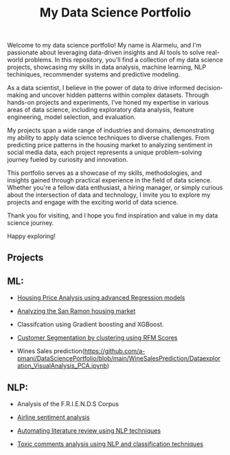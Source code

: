 <h1 align="center"> My Data Science Portfolio </h1> <br>

Welcome to my data science portfolio! My name is Alarmelu, and I'm passionate about leveraging data-driven insights and AI tools to solve real-world problems. 
In this repository, you'll find a collection of my data science projects, showcasing my skills in data analysis, machine learning, NLP techiniques, recommender systems and predictive modeling.

As a data scientist, I believe in the power of data to drive informed decision-making and uncover hidden patterns within complex datasets. Through hands-on projects and experiments, I've honed my expertise in various areas of data science, including exploratory data analysis, feature engineering, model selection, and evaluation.

My projects span a wide range of industries and domains, demonstrating my ability to apply data science techniques to diverse challenges. From predicting price patterns in the housing market to  analyzing sentiment in social media data, each project represents a unique problem-solving journey fueled by curiosity and innovation.

This portfolio serves as a showcase of my skills, methodologies, and insights gained through practical experience in the field of data science. Whether you're a fellow data enthusiast, a hiring manager, or simply curious about the intersection of data and technology, I invite you to explore my projects and engage with the exciting world of data science.

Thank you for visiting, and I hope you find inspiration and value in my data science journey.

Happy exploring!

## Projects

## ML:
  
  - [Housing Price Analysis using advanced Regression models](https://github.com/a-pmani/DataSciencePortfolio/blob/main/AdvancedRegression/HousingPriceAnalysis_EDA.ipynb)
    
- [Analyzing the San Ramon housing market](https://github.com/a-pmani/DataSciencePortfolio/blob/main/SanRamonHousingMarket/BAN612_SRHousingMarketAnalysis_AlarmeluPM_TJ6723.ipynb)

- Classifcation using Gradient boosting and XGBoost.

- [Customer Segmentation by clustering using RFM Scores](https://github.com/a-pmani/DataSciencePortfolio/blob/main/CustomerSegmentation/CustomerSegmentation_UKRetail%20.ipynb)

- Wines Sales prediction(https://github.com/a-pmani/DataSciencePortfolio/blob/main/WineSalesPrediction/Dataexploration_VisualAnalysis_PCA.ipynb)
    
## NLP:
 
- Analysis of the F.R.I.E.N.D.S Corpus
    
- [Airline sentiment analysis](https://github.com/a-pmani/DataSciencePortfolio/blob/main/TwitterAirlineSentimentAnalysis/AirlineSentiment_Analysis.ipynb)
    
- [Automating literature review using NLP techniques](https://github.com/a-pmani/DataSciencePortfolio/blob/main/AutomatingLiteratureReviews/description.txt)

- [Toxic comments analysis using NLP and classification techniques](https://github.com/a-pmani/DataSciencePortfolio/blob/main/ToxicCommentsClassification/Toxiccomment_classification_NLP_ML.ipynb)
